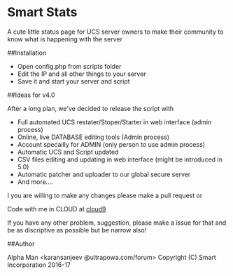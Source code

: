 # Smart Stats

A cute little status page for UCS server owners to make their community to know what is happening with the server

##Installation

* Open config.php from scripts folder
* Edit the IP and all other things to your server
* Save it and start your server and script

##Ideas for v4.0

After a long plan, we've decided to release the script with 

* Full automated UCS restater/Stoper/Starter in web interface (admin process)
* Online, live DATABASE editing tools (Admin process)
* Account specailly for ADMIN (only person to use admin process)
* Automatic UCS and Script updated
* CSV files editing and updating in web interface (might be introduced in 5.0)
* Automatic patcher and uploader to our global secure server
* And more....

I you are willing to make any changes please make a pull request or

Code with me in CLOUD at [cloud9](https://ide.c9.io/karansanjeev/smartstats "come on, click it")

If you have any other problem, suggestion, please make a issue for that and be as discriptive as possible but be narrow also!

##Author

Alpha Man <karansanjeev @ultrapowa.com/forum>
Copyright (C) Smart Incorporation 2016-17


